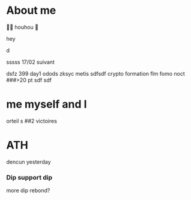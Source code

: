 # About me
🦉🦥 houhou
🦥




hey

d

sssss
17/02
suivant

dsfz
399
day1
odods
zksyc
metis
sdfsdf
crypto formation
flm fomo
noct
###>20 pt
sdf
sdf
# me myself and I
orteil
s
##2 victoires
# ATH
dencun yesterday
### Dip support dip
more dip
rebond?
